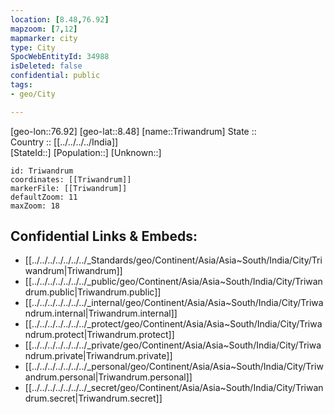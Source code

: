```yaml
---
location: [8.48,76.92] 
mapzoom: [7,12] 
mapmarker: city 
type: City
SpocWebEntityId: 34988
isDeleted: false
confidential: public
tags:
- geo/City

---
```


[geo-lon::76.92] 
[geo-lat::8.48] 
[name::Triwandrum] 
State ::  
Country :: [[../../../../India]]  
[StateId::] 
[Population::] 
[Unknown::] 


```leaflet
id: Triwandrum
coordinates: [[Triwandrum]] 
markerFile: [[Triwandrum]] 
defaultZoom: 11 
maxZoom: 18
```


## Confidential Links & Embeds: 
- [[../../../../../../../_Standards/geo/Continent/Asia/Asia~South/India/City/Triwandrum|Triwandrum]] 
- [[../../../../../../../_public/geo/Continent/Asia/Asia~South/India/City/Triwandrum.public|Triwandrum.public]] 
- [[../../../../../../../_internal/geo/Continent/Asia/Asia~South/India/City/Triwandrum.internal|Triwandrum.internal]] 
- [[../../../../../../../_protect/geo/Continent/Asia/Asia~South/India/City/Triwandrum.protect|Triwandrum.protect]] 
- [[../../../../../../../_private/geo/Continent/Asia/Asia~South/India/City/Triwandrum.private|Triwandrum.private]] 
- [[../../../../../../../_personal/geo/Continent/Asia/Asia~South/India/City/Triwandrum.personal|Triwandrum.personal]] 
- [[../../../../../../../_secret/geo/Continent/Asia/Asia~South/India/City/Triwandrum.secret|Triwandrum.secret]] 
